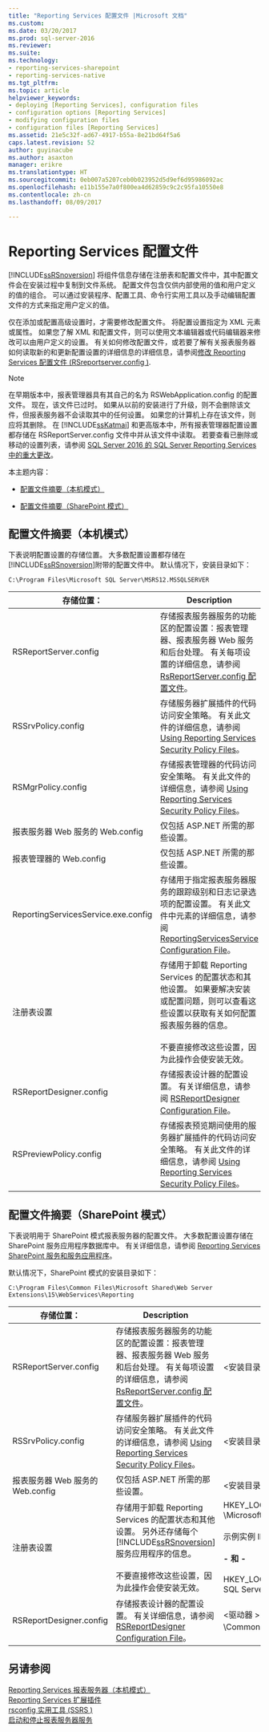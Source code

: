 ```yaml
---
title: "Reporting Services 配置文件 |Microsoft 文档"
ms.custom: 
ms.date: 03/20/2017
ms.prod: sql-server-2016
ms.reviewer: 
ms.suite: 
ms.technology:
- reporting-services-sharepoint
- reporting-services-native
ms.tgt_pltfrm: 
ms.topic: article
helpviewer_keywords:
- deploying [Reporting Services], configuration files
- configuration options [Reporting Services]
- modifying configuration files
- configuration files [Reporting Services]
ms.assetid: 21e5c32f-ad67-4917-b55a-8e21bd64f5a6
caps.latest.revision: 52
author: guyinacube
ms.author: asaxton
manager: erikre
ms.translationtype: HT
ms.sourcegitcommit: 0eb007a5207ceb0b023952d5d9ef6d95986092ac
ms.openlocfilehash: e11b155e7a0f800ea4d62859c9c2c95fa10550e8
ms.contentlocale: zh-cn
ms.lasthandoff: 08/09/2017

---
```

# <a name="reporting-services-configuration-files"></a>Reporting Services 配置文件
  [!INCLUDE[ssRSnoversion](../../includes/ssrsnoversion-md.md)] 将组件信息存储在注册表和配置文件中，其中配置文件会在安装过程中复制到文件系统。 配置文件包含仅供内部使用的值和用户定义的值的组合。 可以通过安装程序、配置工具、命令行实用工具以及手动编辑配置文件的方式来指定用户定义的值。  
  
 仅在添加或配置高级设置时，才需要修改配置文件。 将配置设置指定为 XML 元素或属性。 如果您了解 XML 和配置文件，则可以使用文本编辑器或代码编辑器来修改可以由用户定义的设置。 有关如何修改配置文件，或若要了解有关报表服务器如何读取新的和更新配置设置的详细信息的详细信息，请参阅[修改 Reporting Services 配置文件 &#40;RSreportserver.config &#41;](../../reporting-services/report-server/modify-a-reporting-services-configuration-file-rsreportserver-config.md).  
  
> [!NOTE]  
>  在早期版本中，报表管理器具有其自己的名为 RSWebApplication.config 的配置文件。 现在，该文件已过时。 如果从以前的安装进行了升级，则不会删除该文件，但报表服务器不会读取其中的任何设置。 如果您的计算机上存在该文件，则应将其删除。 在 [!INCLUDE[ssKatmai](../../includes/sskatmai-md.md)] 和更高版本中，所有报表管理器配置设置都存储在 RSReportServer.config 文件中并从该文件中读取。 若要查看已删除或移动的设置列表，请参阅 [SQL Server 2016 的 SQL Server Reporting Services 中的重大更改](../../reporting-services/breaking-changes-in-sql-server-reporting-services-in-sql-server-2016.md)。  
  
 本主题内容：  
  
-   [配置文件摘要（本机模式）](#bkmk_config_file_Summary_native_mode)  
  
-   [配置文件摘要（SharePoint 模式）](#bkmk_config_file_Summary_sharepoint_mode)  
  
##  <a name="bkmk_config_file_Summary_native_mode"></a> 配置文件摘要（本机模式）  
 下表说明配置设置的存储位置。 大多数配置设置都存储在 [!INCLUDE[ssRSnoversion](../../includes/ssrsnoversion-md.md)]附带的配置文件中。 默认情况下，安装目录如下：  
  
```  
C:\Program Files\Microsoft SQL Server\MSRS12.MSSQLSERVER  
```  
  
|存储位置：|Description|位置|  
|----------------|-----------------|--------------|  
|RSReportServer.config|存储报表服务器服务的功能区的配置设置：报表管理器、报表服务器 Web 服务和后台处理。 有关每项设置的详细信息，请参阅 [RsReportServer.config 配置文件](../../reporting-services/report-server/rsreportserver-config-configuration-file.md)。|\<安装目录 > \Reporting Services \ReportServer|  
|RSSrvPolicy.config|存储服务器扩展插件的代码访问安全策略。 有关此文件的详细信息，请参阅 [Using Reporting Services Security Policy Files](../../reporting-services/extensions/secure-development/using-reporting-services-security-policy-files.md)。|\<安装目录 > \Reporting Services \ReportServer|  
|RSMgrPolicy.config|存储报表管理器的代码访问安全策略。 有关此文件的详细信息，请参阅 [Using Reporting Services Security Policy Files](../../reporting-services/extensions/secure-development/using-reporting-services-security-policy-files.md)。|\<安装目录 > \Reporting Services \ReportManager|  
|报表服务器 Web 服务的 Web.config|仅包括 ASP.NET 所需的那些设置。|\<安装目录 > \Reporting Services \ReportServer|  
|报表管理器的 Web.config|仅包括 ASP.NET 所需的那些设置。|\<安装目录 > \Reporting Services \ReportManager|  
|ReportingServicesService.exe.config|存储用于指定报表服务器服务的跟踪级别和日志记录选项的配置设置。 有关此文件中元素的详细信息，请参阅 [ReportingServicesService Configuration File](../../reporting-services/report-server/reportingservicesservice-configuration-file.md)。|\<安装目录 > \Reporting Services \ReportServer \Bin|  
|注册表设置|存储用于卸载 Reporting Services 的配置状态和其他设置。 如果要解决安装或配置问题，则可以查看这些设置以获取有关如何配置报表服务器的信息。<br /><br /> 不要直接修改这些设置，因为此操作会使安装无效。|HKEY_LOCAL_MACHINE \SOFTWARE \Microsoft \Microsoft SQL Server \\< InstanceID\> \Setup<br /><br /> **- 和 -**<br /><br /> HKEY_LOCAL_MACHINE\SOFTWARE\Microsoft\Microsoft SQL Server\Services\ReportServer|  
|RSReportDesigner.config|存储报表设计器的配置设置。 有关详细信息，请参阅 [RSReportDesigner Configuration File](../../reporting-services/report-server/rsreportdesigner-configuration-file.md)。|\<驱动器 >: \Program Files \Microsoft Visual Studio 10 \Common7 \IDE \PrivateAssemblies。|  
|RSPreviewPolicy.config|存储报表预览期间使用的服务器扩展插件的代码访问安全策略。 有关此文件的详细信息，请参阅 [Using Reporting Services Security Policy Files](../../reporting-services/extensions/secure-development/using-reporting-services-security-policy-files.md)。|C:\Program Files\Microsoft Visual Studio 10.0\Common7\IDE\PrivateAssembliesr|  
  
##  <a name="bkmk_config_file_Summary_sharepoint_mode"></a> 配置文件摘要（SharePoint 模式）  
 下表说明用于 SharePoint 模式报表服务器的配置文件。 大多数配置设置存储在 SharePoint 服务应用程序数据库中。 有关详细信息，请参阅 [Reporting Services SharePoint 服务和服务应用程序](../../reporting-services/report-server-sharepoint/reporting-services-sharepoint-service-and-service-applications.md)。  
  
 默认情况下，SharePoint 模式的安装目录如下：  
  
```  
C:\Program Files\Common Files\Microsoft Shared\Web Server Extensions\15\WebServices\Reporting  
```  
  
|存储位置：|Description|位置|  
|----------------|-----------------|--------------|  
|RSReportServer.config|存储报表服务器服务的功能区的配置设置：报表管理器、报表服务器 Web 服务和后台处理。 有关每项设置的详细信息，请参阅 [RsReportServer.config 配置文件](../../reporting-services/report-server/rsreportserver-config-configuration-file.md)。|\<安装目录 > \Reporting Services \ReportServer|  
|RSSrvPolicy.config|存储服务器扩展插件的代码访问安全策略。 有关此文件的详细信息，请参阅 [Using Reporting Services Security Policy Files](../../reporting-services/extensions/secure-development/using-reporting-services-security-policy-files.md)。|\<安装目录 > \Reporting Services \ReportServer|  
|报表服务器 Web 服务的 Web.config|仅包括 ASP.NET 所需的那些设置。|\<安装目录 > \Reporting Services \ReportServer|  
|注册表设置|存储用于卸载 Reporting Services 的配置状态和其他设置。 另外还存储每个 [!INCLUDE[ssRSnoversion](../../includes/ssrsnoversion-md.md)] 服务应用程序的信息。<br /><br /> 不要直接修改这些设置，因为此操作会使安装无效。|HKEY_LOCAL_MACHINE \SOFTWARE \Microsoft \Microsoft SQL Server \\< InstanceID\> \Setup<br /><br /> 示例实例 ID：MSSQL13.MSSQLSERVER<br /><br /> **- 和 -**<br /><br /> HKEY_LOCAL_MACHINE\SOFTWARE\Microsoft\Microsoft SQL Server\Reporting Services\Service Applications|  
|RSReportDesigner.config|存储报表设计器的配置设置。 有关详细信息，请参阅 [RSReportDesigner Configuration File](../../reporting-services/report-server/rsreportdesigner-configuration-file.md)。|\<驱动器 >: \Program Files \Microsoft Visual Studio 10 \Common7 \IDE \PrivateAssemblies。|  
  
## <a name="see-also"></a>另请参阅  
 [Reporting Services 报表服务器（本机模式）](../../reporting-services/report-server/reporting-services-report-server-native-mode.md)   
 [Reporting Services 扩展插件](../../reporting-services/extensions/reporting-services-extensions.md)   
 [rsconfig 实用工具 &#40;SSRS &#41;](../../reporting-services/tools/rsconfig-utility-ssrs.md)   
 [启动和停止报表服务器服务](../../reporting-services/report-server/start-and-stop-the-report-server-service.md)  
  
  
